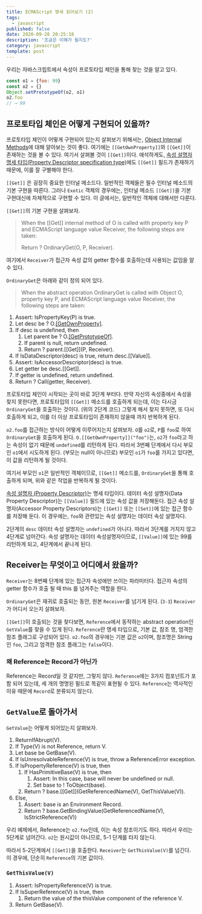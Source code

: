 ```yaml
---
title: ECMAScript 명세 읽어보기 (2)
tags:
  - javascript
published: false
date: 2020-09-28 20:25:18
description: '조금은 이해가 될지도?'
category: javascript
template: post
---
```


우리는 자바스크립트에서 속성이 프로토타입 체인을 통해 찾는 것을 알고 있다.

```javascript
const o1 = {foo: 99}
const o2 = {}
Object.setPrototypeOf(o2, o1)
o2.foo
// → 99
```

## 프로토타입 체인은 어떻게 구현되어 있을까?

프로토타입 체인이 어떻게 구현되어 있는지 살펴보기 위해서는, [Object Internal Methods](https://tc39.es/ecma262/#sec-object-internal-methods-and-internal-slots)에 대해 알아보는 것이 좋다. 여기에는 `[[GetOwnProperty]]`와 `[[Get]]`이 존재하는 것을 볼 수 있다. 여기서 살펴볼 것이 `[[Get]]`이다. 애석하게도, [속성 설명자 명세 타입(Property Descriptor specification type)](https://tc39.es/ecma262/#sec-property-descriptor-specification-type)에도 `[[Get]]` 필드가 존재하기 때문에, 이를 잘 구별해야 한다.

`[[Get]]` 은 굉장히 중요한 인터널 메소드다. 일반적인 객체들은 필수 인터널 메소드의 기본 구현을 따른다. 그러나 `Exotic` 객체의 경우에는, 인터널 메소드 `[[Get]]`을 기본 구현대신에 자체적으로 구현할 수 있다. 이 글에서는, 일반적인 객체에 대해서만 다룬다.

`[[Get]]`의 기본 구현을 살펴보자.

> When the [[Get]] internal method of O is called with property key P and ECMAScript language value Receiver, the following steps are taken:
>
> Return ? OrdinaryGet(O, P, Receiver).

여기에서 `Receiver`가 접근자 속성 값의 getter 함수를 호출하는데 사용되는 값임을 알 수 있다.

`OrdinaryGet`은 아래와 같이 정의 되어 있다.

> When the abstract operation OrdinaryGet is called with Object O, property key P, and ECMAScript language value Receiver, the following steps are taken:

1. Assert: IsPropertyKey(P) is true.
2. Let desc be ? O.[[GetOwnProperty]](P).
3. If desc is undefined, then
   1. Let parent be ? O.[[GetPrototypeOf]]().
   2. If parent is null, return undefined.
   3. Return ? parent.[[Get]](P, Receiver).
4. If IsDataDescriptor(desc) is true, return desc.[[Value]].
5. Assert: IsAccessorDescriptor(desc) is true.
6. Let getter be desc.[[Get]].
7. If getter is undefined, return undefined.
8. Return ? Call(getter, Receiver).

프로토타입 체인이 시작되는 곳이 바로 3단계 부터다. 만약 자신의 속성중에서 속성을 찾지 못한다면, 프로토타입의 `[[Get]]` 메소드를 호출하게 되는데, 이는 다시금 `OrdinaryGet`을 호출하는 것이다. (위의 2단계 코드) 그렇게 해서 찾지 못하면, 또 다시 호출하게 되고, 이를 더 이상 프로토타입이 존재하지 않을때 까지 반복하게 된다.

`o2.foo`를 접근하는 방식이 어떻게 이루어지는지 살펴보자. `O`를 `o2`로, `P`를 `foo`로 하여 `OrdinaryGet`을 호출하게 된다. `O.[[GetOwnProperty]]("foo")`는, `o2`가 `foo`라고 하는 속성이 없기 때문에 `undefined`를 리턴하게 된다. 따라서 3번째 단계에서 다시 부모인 `o1`에서 시도하게 된다. (부모는 null이 아니므로) 부모인 `o1`가 `foo`를 가지고 있다면, 이 값을 리턴하게 될 것이다.

여기서 부모인 `o1`은 일반적인 객체이므로, `[[Get]]` 메소드를, `OrdinaryGet`을 통해 호출하게 되며, 위와 같은 작업을 반복하게 될 것이다.

[속성 설명자 (Property Descriptor)](https://tc39.es/ecma262/#sec-property-descriptor-specification-type)는 명세 타입이다. 데이터 속성 설명자(Data Property Descriptor)는 `[[Value]]` 필드에 있는 속성 값을 저장해둔다. 접근 속성 설명자(Accessor Property Descriptors)는 `[[Get]]` 또는 `[[Set]]`에 있는 접근 함수를 저장해 둔다. 이 경우에는, `foo`와 관련있는 속성 설명자는 데이터 속성 설명자다.

2단계의 `desc` 데이터 속성 설명자는 `undefined`가 아니다. 따라서 3단계를 거치지 않고 4단계로 넘어간다. 속성 설명자는 데이터 속성설명자이므로, `[[Value]]`에 있는 99를 리턴하게 되고, 4단계에서 끝나게 된다.

## Receiver는 무엇이고 어디에서 왔을까?

`Receiver`는 8번째 단계에 있는 접근자 속성에만 쓰이는 파라미터다. 접근자 속성의 getter 함수가 호출 될 때 this 를 넘겨주는 역할을 한다.

`OrdinaryGet`은 재귀로 호출되는 동안, 원본 `Receiver`를 넘기게 된다. (`3-3`) `Receiver`가 어디서 오는지 살펴보자.

`[[Get]]`이 호출되는 것을 찾다보면, `Reference`에서 동작하는 abstract operation인 `GetValue`를 찾을 수 있게 된다. `Reference`란 명세 타입으로, 기본 값, 참조 명, 엄격한 참조 플래그로 구성되어 있다. `o2.foo`의 경우에는 기본 값은 `o2`이며, 참조명은 String인 `foo`, 그리고 엄격한 참조 플래그는 `false`이다.

### 왜 Reference는 Record가 아닌가

Reference는 Record일 것 같지만, 그렇지 않다. `Reference`에는 3가지 컴포넌트가 포함 되어 있는데, 세 개의 명명된 필드로 똑같이 표현될 수 있다. `Reference`는 역사적인 이유 때문에 `Record`로 분류되지 않는다.

## `GetValue`로 돌아가서

`GetValue`는 어떻게 되어있는지 살펴보자.

1. ReturnIfAbrupt(V).
2. If Type(V) is not Reference, return V.
3. Let base be GetBase(V).
4. If IsUnresolvableReference(V) is true, throw a ReferenceError exception.
5. If IsPropertyReference(V) is true, then
   1. If HasPrimitiveBase(V) is true, then
      1. Assert: In this case, base will never be undefined or null.
      2. Set base to ! ToObject(base).
   2. Return ? base.[[Get]](GetReferencedName(V), GetThisValue(V)).
6. Else,
   1. Assert: base is an Environment Record.
   2. Return ? base.GetBindingValue(GetReferencedName(V), IsStrictReference(V))

우리 예제에서, Reference는 `o2.foo`인데, 이는 속성 참조이기도 하다. 따라서 우리는 5단계로 넘어간다. `o2`는 원시값이 아니므로, 5-1 단계를 타지 않는다.

따라서 5-2단계에서 `[[Get]]`을 호출한다. `Receiver`는 `GetThisValue(V)`를 넘긴다. 이 경우에, 단순히 `Reference`의 기본 값이다.

### `GetThisValue(V)`

1. Assert: IsPropertyReference(V) is true.
2. If IsSuperReference(V) is true, then
   1. Return the value of the thisValue component of the reference V.
3. Return GetBase(V).
